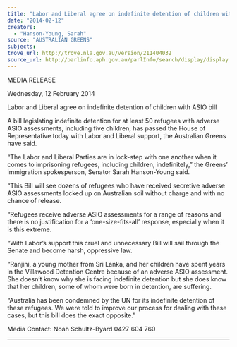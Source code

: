 ```yaml
---
title: "Labor and Liberal agree on indefinite detention of children with ASIO bill"
date: "2014-02-12"
creators:
  - "Hanson-Young, Sarah"
source: "AUSTRALIAN GREENS"
subjects:
trove_url: http://trove.nla.gov.au/version/211404032
source_url: http://parlinfo.aph.gov.au/parlInfo/search/display/display.w3p;query=Id%3A%22media/pressrel/2994786%22
---
```


 MEDIA RELEASE   

 Wednesday, 12 February 2014   

 Labor and Liberal agree on indefinite detention  of children with ASIO bill   

 A bill legislating indefinite detention for at least 50 refugees with adverse ASIO assessments,  including five children, has passed the House of Representative today with Labor and Liberal  support, the Australian Greens have said.   

 “The Labor and Liberal Parties are in lock-step with one another when it comes to imprisoning  refugees, including children, indefinitely,” the Greens’ immigration spokesperson, Senator Sarah  Hanson-Young said.   

 “This Bill will see dozens of refugees who have received secretive adverse ASIO assessments  locked up on Australian soil without charge and with no chance of release.   

 “Refugees receive adverse ASIO assessments for a range of reasons and there is no justification  for a ‘one-size-fits-all’ response, especially when it is this extreme.   

 “With Labor’s support this cruel and unnecessary Bill will sail through the Senate and become  harsh, oppressive law.   

 “Ranjini, a young mother from Sri Lanka, and her children have spent years in the Villawood  Detention Centre because of an adverse ASIO assessment. She doesn’t know why she is facing  indefinite detention but she does know that her children, some of whom were born in  detention, are suffering.   

 “Australia has been condemned by the UN for its indefinite detention of these refugees. We  were told to improve our process for dealing with these cases, but this bill does the exact  opposite.”   

 

 Media Contact: Noah Schultz-Byard 0427 604 760   

 

 _________________________________________________________ 

